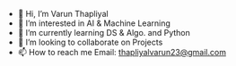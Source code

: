 - 👋 Hi, I’m Varun Thapliyal
- 👀 I’m interested in AI & Machine Learning
- 🌱 I’m currently learning DS & Algo. and Python
- 💞️ I’m looking to collaborate on Projects
- 📫 How to reach me Email: thapliyalvarun23@gmail.com

<!---
VarunThapliyal23/VarunThapliyal23 is a ✨ special ✨ repository because its `README.md` (this file) appears on your GitHub profile.
You can click the Preview link to take a look at your changes.
--->
